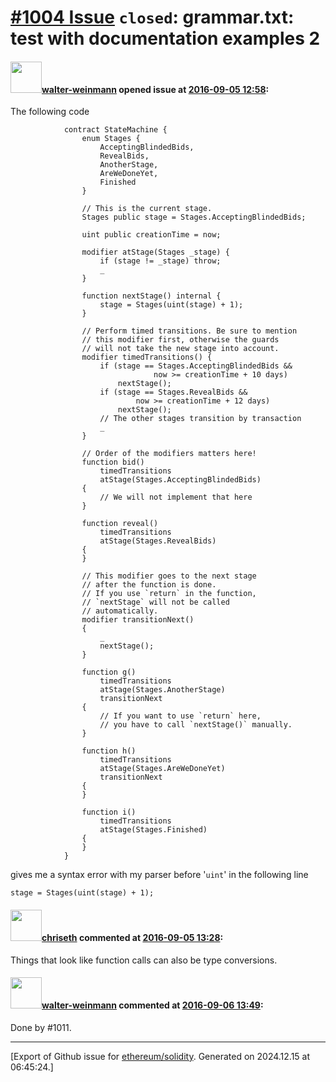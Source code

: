 # [\#1004 Issue](https://github.com/ethereum/solidity/issues/1004) `closed`: grammar.txt: test with documentation examples 2

#### <img src="https://avatars.githubusercontent.com/u/1956149?u=f8593a6bb6acd2626bbb47dcd231360c8a9a2f6a&v=4" width="50">[walter-weinmann](https://github.com/walter-weinmann) opened issue at [2016-09-05 12:58](https://github.com/ethereum/solidity/issues/1004):

The following code

```
            contract StateMachine {
                enum Stages {
                    AcceptingBlindedBids,
                    RevealBids,
                    AnotherStage,
                    AreWeDoneYet,
                    Finished
                }

                // This is the current stage.
                Stages public stage = Stages.AcceptingBlindedBids;

                uint public creationTime = now;

                modifier atStage(Stages _stage) {
                    if (stage != _stage) throw;
                    _
                }

                function nextStage() internal {
                    stage = Stages(uint(stage) + 1);
                }

                // Perform timed transitions. Be sure to mention
                // this modifier first, otherwise the guards
                // will not take the new stage into account.
                modifier timedTransitions() {
                    if (stage == Stages.AcceptingBlindedBids &&
                                now >= creationTime + 10 days)
                        nextStage();
                    if (stage == Stages.RevealBids &&
                            now >= creationTime + 12 days)
                        nextStage();
                    // The other stages transition by transaction
                    _
                }

                // Order of the modifiers matters here!
                function bid()
                    timedTransitions
                    atStage(Stages.AcceptingBlindedBids)
                {
                    // We will not implement that here
                }

                function reveal()
                    timedTransitions
                    atStage(Stages.RevealBids)
                {
                }

                // This modifier goes to the next stage
                // after the function is done.
                // If you use `return` in the function,
                // `nextStage` will not be called
                // automatically.
                modifier transitionNext()
                {
                    _
                    nextStage();
                }

                function g()
                    timedTransitions
                    atStage(Stages.AnotherStage)
                    transitionNext
                {
                    // If you want to use `return` here,
                    // you have to call `nextStage()` manually.
                }

                function h()
                    timedTransitions
                    atStage(Stages.AreWeDoneYet)
                    transitionNext
                {
                }

                function i()
                    timedTransitions
                    atStage(Stages.Finished)
                {
                }
            }

```

gives me a syntax error with my parser before '`uint`' in the following line

`stage = Stages(uint(stage) + 1);
`


#### <img src="https://avatars.githubusercontent.com/u/9073706?v=4" width="50">[chriseth](https://github.com/chriseth) commented at [2016-09-05 13:28](https://github.com/ethereum/solidity/issues/1004#issuecomment-244747052):

Things that look like function calls can also be type conversions.

#### <img src="https://avatars.githubusercontent.com/u/1956149?u=f8593a6bb6acd2626bbb47dcd231360c8a9a2f6a&v=4" width="50">[walter-weinmann](https://github.com/walter-weinmann) commented at [2016-09-06 13:49](https://github.com/ethereum/solidity/issues/1004#issuecomment-244955667):

Done by #1011.


-------------------------------------------------------------------------------



[Export of Github issue for [ethereum/solidity](https://github.com/ethereum/solidity). Generated on 2024.12.15 at 06:45:24.]
